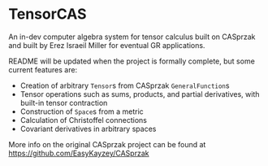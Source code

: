 # TensorCAS
An in-dev computer algebra system for tensor calculus built on CASprzak and built by Erez Israeil Miller for eventual GR applications.

README will be updated when the project is formally complete, but some current features are:

- Creation of arbitrary `Tensor`s from CASprzak `GeneralFunction`s
- Tensor operations such as sums, products, and partial derivatives, with built-in tensor contraction
- Construction of `Space`s from a metric 
- Calculation of Christoffel connections
- Covariant derivatives in arbitrary spaces

More info on the original CASprzak project can be found at https://github.com/EasyKayzey/CASprzak
